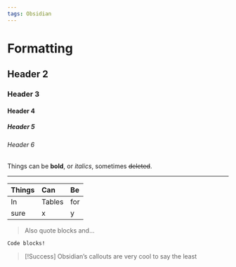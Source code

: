 ```yaml
---
tags: Obsidian
---
```


# Formatting

## Header 2

### Header 3

#### Header 4

##### Header 5

###### Header 6

Things can be **bold**, or *italics*, sometimes ~~deleted~~.

---

| Things | Can | Be  |
|:-------|:----------|:----|
| In     | Tables    | for |
| sure   | x         | y   |  

> Also quote blocks and…

```
Code blocks!
```

> [!Success] Obsidian’s callouts
> are very cool to say the least